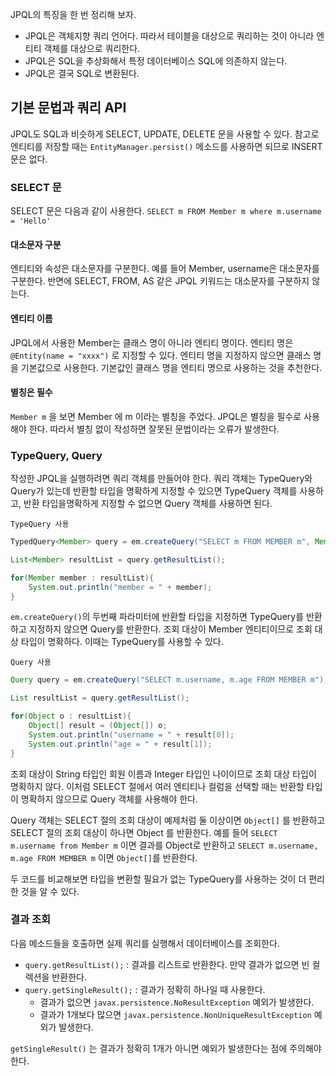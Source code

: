 JPQL의 특징을 한 번 정리해 보자.

- JPQL은 객체지향 쿼리 언어다. 따라서 테이블을 대상으로 쿼리하는 것이 아니라 엔티티 객체를 대상으로 쿼리한다.
- JPQL은 SQL을 추상화해서 특정 데이터베이스 SQL에 의존하지 않는다.
- JPQL은 결국 SQL로 변환된다.

## 기본 문법과 쿼리 API
JPQL도 SQL과 비슷하게 SELECT, UPDATE, DELETE 문을 사용할 수 있다. 참고로 엔티티를 저장할 때는 `EntityManager.persist()` 메소드를 사용하면 되므로 INSERT 문은 없다.

### SELECT 문
SELECT 문은 다음과 같이 사용한다.
`SELECT m FROM Member m where m.username = 'Hello'`

#### 대소문자 구분
엔티티와 속성은 대소문자를 구분한다. 예를 들어 Member, username은 대소문자를 구분한다. 반면에 SELECT, FROM, AS 같은 JPQL 키워드는 대소문자를 구분하지 않는다.

#### 엔티티 이름
JPQL에서 사용한 Member는 클래스 명이 아니라 엔티티 명이다. 엔티티 명은 `@Entity(name = "xxxx")` 로 지정할 수 있다. 엔티티 명을 지정하지 않으면 클래스 명을 기본값으로 사용한다. 기본값인 클래스 명을 엔티티 명으로 사용하는 것을 추천한다.

#### 별칭은 필수
`Member m` 을 보면 Member 에 m 이라는 별칭을 주었다. JPQL은 별칭을 필수로 사용해야 한다. 따라서 별칭 없이 작성하면 잘못된 문법이라는 오류가 발생한다.

### TypeQuery, Query
작성한 JPQL을 실행하려면 쿼리 객체를 만들어야 한다. 쿼리 객체는 TypeQuery와 Query가 있는데 반환할 타입을 명확하게 지정할 수 있으면 TypeQuery 객체를 사용하고, 반환 타입을명확하게 지정할 수 없으면 Query 객체를 사용하면 된다.

`TypeQuery 사용`
```java
TypedQuery<Member> query = em.createQuery("SELECT m FROM MEMBER m", Member.class);

List<Member> resultList = query.getResultList();

for(Member member : resultList){
	System.out.println("member = " + member);
}
```

`em.createQuery()`의 두번째 파라미터에 반환할 타입을 지정하면 TypeQuery를 반환하고 지정하지 않으면 Query를 반환한다. 조회 대상이 Member 엔티티이므로 조회 대상 타입이 명확하다. 이때는 TypeQuery를 사용할 수 있다.

`Query 사용`
```java
Query query = em.createQuery("SELECT m.username, m.age FROM MEMBER m");

List resultList = query.getResultList();

for(Object o : resultList){
	Object[] result = (Object[]) o;
	System.out.println("username = " + result[0]);
	System.out.println("age = " + result[1]);
}
```

조회 대상이 String 타입인 회원 이름과 Integer 타입인 나이이므로 조회 대상 타입이 명확하지 않다. 이처럼 SELECT 절에서 여러 엔티티나 컬럼을 선택할 때는 반환할 타입이 명확하지 않으므로 Query 객체를 사용해야 한다. 

Query 객체는 SELECT 절의 조회 대상이 예제처럼 둘 이상이면 `Object[]` 를 반환하고 SELECT 절의 조회 대상이 하나면 Object 를 반환한다. 예를 들어 `SELECT m.username from Member m` 이면 결과를 Object로 반환하고 `SELECT m.username, m.age FROM MEMBER m` 이면 `Object[]`를 반환한다.

두 코드를 비교해보면 타입을 변환할 필요가 없는 TypeQuery를 사용하는 것이 더 편리한 것을 알 수 있다.

### 결과 조회
다음 메소드들을 호출하면 실제 쿼리를 실행해서 데이터베이스를 조회한다.

- `query.getResultList();` : 결과를 리스트로 반환한다. 만약 결과가 없으면 빈 컬렉션을 반환한다.
- `query.getSingleResult();` : 결과가 정확히 하나일 때 사용한다.
	- 결과가 없으면 `javax.persistence.NoResultException` 예외가 발생한다.
	- 결과가 1개보다 많으면 `javax.persistence.NonUniqueResultException` 예외가 발생한다.

`getSingleResult()` 는 결과가 정확히 1개가 아니면 예외가 발생한다는 점에 주의해야 한다.